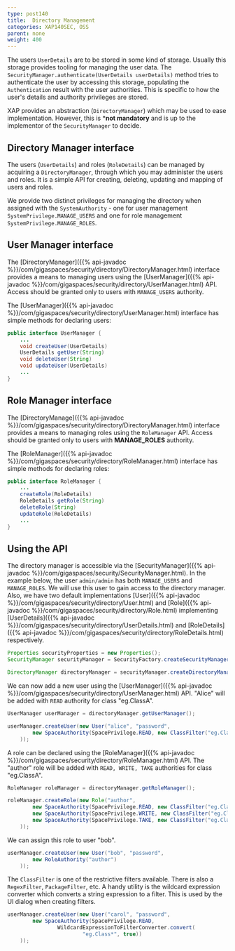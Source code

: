 ```yaml
---
type: post140
title:  Directory Management
categories: XAP140SEC, OSS
parent: none
weight: 400
---
```




The users `UserDetails` are to be stored in some kind of storage. Usually this storage provides tooling for managing the user data. The `SecurityManager.authenticate(UserDetails userDetails)` method tries to authenticate the user by accessing this storage, populating the `Authentication` result with the user authorities. This is specific to how the user's details and authority privileges are stored.

XAP provides an abstraction (`DirectoryManager`) which may be used to ease implementation. However, this is ***not mandatory** and is up to the implementor of the `SecurityManager` to decide.

## Directory Manager interface

The users (`UserDetails`) and roles (`RoleDetails`) can be managed by acquiring a `DirectoryManager`, through which you may administer the users and roles. It is a simple API for creating, deleting, updating and mapping of users and roles.

We provide two distinct privileges for managing the directory when assigned with the `SystemAuthority` - one for user management `SystemPrivilege.MANAGE_USERS` and one for role management `SystemPrivilege.MANAGE_ROLES`.

## User Manager interface

The [DirectoryManager]({{% api-javadoc %}}/com/gigaspaces/security/directory/DirectoryManager.html) interface provides a means to managing users using the [UserManager]({{% api-javadoc %}}/com/gigaspaces/security/directory/UserManager.html) API. Access should be granted only to users with `MANAGE_USERS` authority.

The [UserManager]({{% api-javadoc %}}/com/gigaspaces/security/directory/UserManager.html) interface has simple methods for declaring users:


```java
public interface UserManager {
    ...
    void createUser(UserDetails)
    UserDetails getUser(String)
    void deleteUser(String)
    void updateUser(UserDetails)
    ...
}
```

## Role Manager interface

The [DirectoryManage]({{% api-javadoc %}}/com/gigaspaces/security/directory/DirectoryManager.html) interface provides a means to managing roles using the `RoleManager` API. Access should be granted only to users with **MANAGE_ROLES** authority.

The [RoleManager]({{% api-javadoc %}}/com/gigaspaces/security/directory/RoleManager.html) interface has simple methods for declaring roles:


```java
public interface RoleManager {
    ...
    createRole(RoleDetails)
    RoleDetails getRole(String)
    deleteRole(String)
    updateRole(RoleDetails)
    ...
}
```

## Using the API

The directory manager is accessible via the [SecurityManager]({{% api-javadoc %}}/com/gigaspaces/security/SecurityManager.html). In the example below, the user `admin/admin` has both `MANAGE_USERS` and `MANAGE_ROLES`. We will use this user to gain access to the directory manager. Also, we have two default implementations [User]({{% api-javadoc %}}/com/gigaspaces/security/directory/User.html) and [Role]({{% api-javadoc %}}/com/gigaspaces/security/directory/Role.html) implementing [UserDetails]({{% api-javadoc %}}/com/gigaspaces/security/directory/UserDetails.html) and [RoleDetails]({{% api-javadoc %}}/com/gigaspaces/security/directory/RoleDetails.html) respectively.


```java
Properties securityProperties = new Properties();
SecurityManager securityManager = SecurityFactory.createSecurityManager(securityProperties);

DirectoryManager directoryManager = securityManager.createDirectoryManager(new User("admin", "admin"));
```

We can now add a new user using the [UserManager]({{% api-javadoc %}}/com/gigaspaces/security/directory/UserManager.html) API. "Alice" will be added with `READ` authority for class "eg.ClassA".


```java
UserManager userManager = directoryManager.getUserManager();

userManager.createUser(new User("alice", "password",
        new SpaceAuthority(SpacePrivilege.READ, new ClassFilter("eg.ClassA"))
    ));
```

A role can be declared using the [RoleManager]({{% api-javadoc %}}/com/gigaspaces/security/directory/RoleManager.html) API. The "author" role will be added with `READ, WRITE, TAKE` authorities for class "eg.ClassA".


```java
RoleManager roleManager = directoryManager.getRoleManager();

roleManager.createRole(new Role("author",
        new SpaceAuthority(SpacePrivilege.READ, new ClassFilter("eg.ClassA")),
        new SpaceAuthority(SpacePrivilege.WRITE, new ClassFilter("eg.ClassA")),
        new SpaceAuthority(SpacePrivilege.TAKE, new ClassFilter("eg.ClassA"))
    ));
```

We can assign this role to user "bob".


```java
userManager.createUser(new User("bob", "password",
        new RoleAuthority("author")
    ));
```

The `ClassFilter` is one of the restrictive filters available. There is also a `RegexFilter`, `PackageFilter`, etc. A handy utility is the wildcard expression converter which converts a string expression to a filter. This is used by the UI dialog when creating filters.


```java
userManager.createUser(new User("carol", "password",
        new SpaceAuthority(SpacePrivilege.READ,
				WildcardExpressionToFilterConverter.convert(
						"eg.Class*", true))
    ));
```
